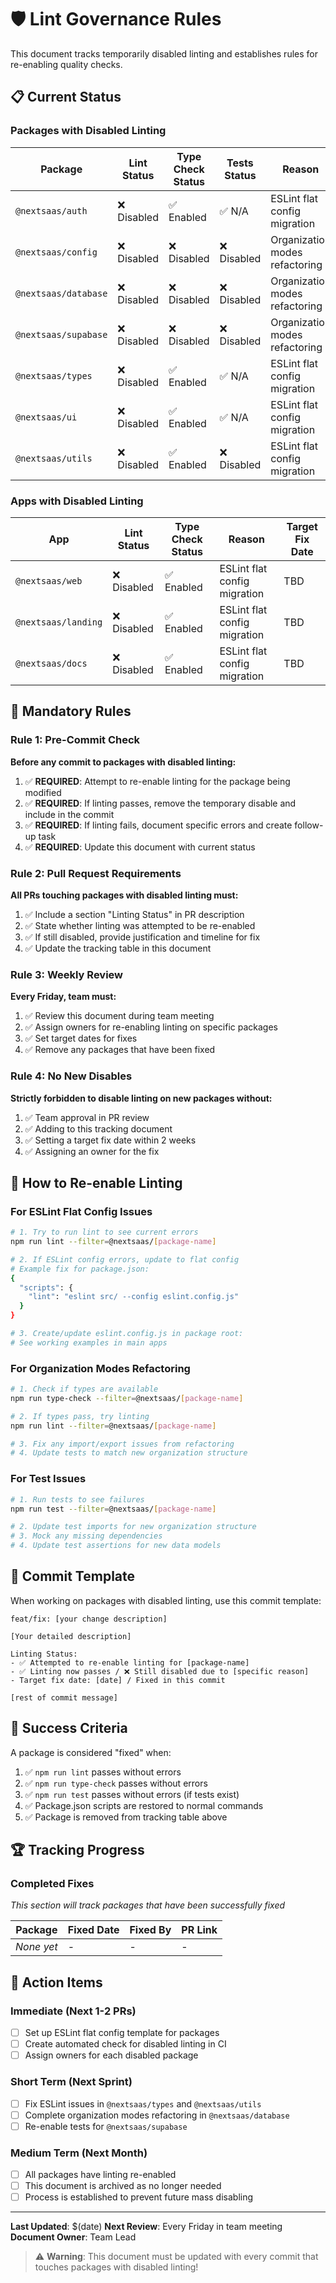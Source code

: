 # 🛡️ Lint Governance Rules

This document tracks temporarily disabled linting and establishes rules for re-enabling quality checks.

## 📋 Current Status

### Packages with Disabled Linting

| Package              | Lint Status | Type Check Status | Tests Status | Reason                         | Target Fix Date |
| -------------------- | ----------- | ----------------- | ------------ | ------------------------------ | --------------- |
| `@nextsaas/auth`     | ❌ Disabled | ✅ Enabled        | ✅ N/A       | ESLint flat config migration   | TBD             |
| `@nextsaas/config`   | ❌ Disabled | ❌ Disabled       | ❌ Disabled  | Organization modes refactoring | TBD             |
| `@nextsaas/database` | ❌ Disabled | ❌ Disabled       | ❌ Disabled  | Organization modes refactoring | TBD             |
| `@nextsaas/supabase` | ❌ Disabled | ❌ Disabled       | ❌ Disabled  | Organization modes refactoring | TBD             |
| `@nextsaas/types`    | ❌ Disabled | ✅ Enabled        | ✅ N/A       | ESLint flat config migration   | TBD             |
| `@nextsaas/ui`       | ❌ Disabled | ✅ Enabled        | ✅ N/A       | ESLint flat config migration   | TBD             |
| `@nextsaas/utils`    | ❌ Disabled | ✅ Enabled        | ❌ Disabled  | ESLint flat config migration   | TBD             |

### Apps with Disabled Linting

| App                 | Lint Status | Type Check Status | Reason                       | Target Fix Date |
| ------------------- | ----------- | ----------------- | ---------------------------- | --------------- |
| `@nextsaas/web`     | ❌ Disabled | ✅ Enabled        | ESLint flat config migration | TBD             |
| `@nextsaas/landing` | ❌ Disabled | ✅ Enabled        | ESLint flat config migration | TBD             |
| `@nextsaas/docs`    | ❌ Disabled | ✅ Enabled        | ESLint flat config migration | TBD             |

## 🚨 Mandatory Rules

### Rule 1: Pre-Commit Check

**Before any commit to packages with disabled linting:**

1. ✅ **REQUIRED**: Attempt to re-enable linting for the package being modified
2. ✅ **REQUIRED**: If linting passes, remove the temporary disable and include in the commit
3. ✅ **REQUIRED**: If linting fails, document specific errors and create follow-up task
4. ✅ **REQUIRED**: Update this document with current status

### Rule 2: Pull Request Requirements

**All PRs touching packages with disabled linting must:**

1. ✅ Include a section "Linting Status" in PR description
2. ✅ State whether linting was attempted to be re-enabled
3. ✅ If still disabled, provide justification and timeline for fix
4. ✅ Update the tracking table in this document

### Rule 3: Weekly Review

**Every Friday, team must:**

1. ✅ Review this document during team meeting
2. ✅ Assign owners for re-enabling linting on specific packages
3. ✅ Set target dates for fixes
4. ✅ Remove any packages that have been fixed

### Rule 4: No New Disables

**Strictly forbidden to disable linting on new packages without:**

1. ✅ Team approval in PR review
2. ✅ Adding to this tracking document
3. ✅ Setting a target fix date within 2 weeks
4. ✅ Assigning an owner for the fix

## 🔧 How to Re-enable Linting

### For ESLint Flat Config Issues

```bash
# 1. Try to run lint to see current errors
npm run lint --filter=@nextsaas/[package-name]

# 2. If ESLint config errors, update to flat config
# Example fix for package.json:
{
  "scripts": {
    "lint": "eslint src/ --config eslint.config.js"
  }
}

# 3. Create/update eslint.config.js in package root:
# See working examples in main apps
```

### For Organization Modes Refactoring

```bash
# 1. Check if types are available
npm run type-check --filter=@nextsaas/[package-name]

# 2. If types pass, try linting
npm run lint --filter=@nextsaas/[package-name]

# 3. Fix any import/export issues from refactoring
# 4. Update tests to match new organization structure
```

### For Test Issues

```bash
# 1. Run tests to see failures
npm run test --filter=@nextsaas/[package-name]

# 2. Update test imports for new organization structure
# 3. Mock any missing dependencies
# 4. Update test assertions for new data models
```

## 📝 Commit Template

When working on packages with disabled linting, use this commit template:

```
feat/fix: [your change description]

[Your detailed description]

Linting Status:
- ✅ Attempted to re-enable linting for [package-name]
- ✅ Linting now passes / ❌ Still disabled due to [specific reason]
- Target fix date: [date] / Fixed in this commit

[rest of commit message]
```

## 🎯 Success Criteria

A package is considered "fixed" when:

1. ✅ `npm run lint` passes without errors
2. ✅ `npm run type-check` passes without errors
3. ✅ `npm run test` passes without errors (if tests exist)
4. ✅ Package.json scripts are restored to normal commands
5. ✅ Package is removed from tracking table above

## 🏆 Tracking Progress

### Completed Fixes

_This section will track packages that have been successfully fixed_

| Package    | Fixed Date | Fixed By | PR Link |
| ---------- | ---------- | -------- | ------- |
| _None yet_ | -          | -        | -       |

## 🚀 Action Items

### Immediate (Next 1-2 PRs)

- [ ] Set up ESLint flat config template for packages
- [ ] Create automated check for disabled linting in CI
- [ ] Assign owners for each disabled package

### Short Term (Next Sprint)

- [ ] Fix ESLint issues in `@nextsaas/types` and `@nextsaas/utils`
- [ ] Complete organization modes refactoring in `@nextsaas/database`
- [ ] Re-enable tests for `@nextsaas/supabase`

### Medium Term (Next Month)

- [ ] All packages have linting re-enabled
- [ ] This document is archived as no longer needed
- [ ] Process is established to prevent future mass disabling

---

**Last Updated**: $(date)
**Next Review**: Every Friday in team meeting
**Document Owner**: Team Lead

> ⚠️ **Warning**: This document must be updated with every commit that touches packages with disabled linting!
